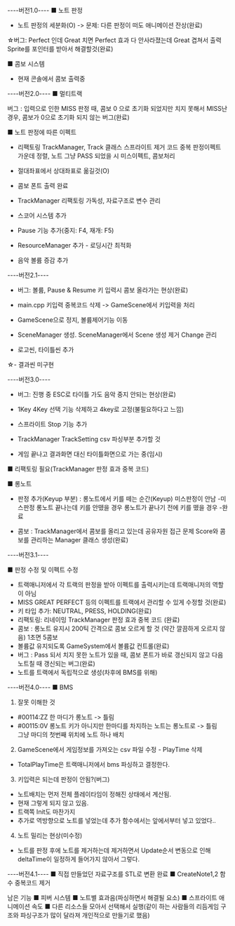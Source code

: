 
----버전1.0----
■ 노트 판정
 - 노트 판정의 세분화(O)
 -> 문제: 다른 판정이 떠도 애니메이션 잔상(완료)


☆버그: Perfect 인데 Great 치면 Perfect 효과 다 안사라졌는데 Great 겹쳐서 출력
      Sprite를 포인터를 받아서 해결할것(완료)

■ 콤보 시스템
 - 현재 콘솔에서 콤보 출력중


----버전2.0----
■ 멀티트랙

버그 : 입력으로 인한 MISS 판정 때, 콤보 0 으로 초기화 되었지만
       치지 못해서 MISS난 경우, 콤보가 0으로 초기화 되지 않는 버그(완료)


■ 노트 판정에 따른 이펙트
- 리팩토링
 TrackManager, Track 클래스 스프라이트 제거 코드 중복
 판정이펙트 가운데 정렬, 노트 그냥 PASS 되었을 시 미스이펙트, 콤보처리

- 절대좌표에서 상대좌표로 옮길것(O)
- 콤보 폰트 출력 완료
- TrackManager 리팩토링
  가독성, 자료구조로 변수 관리
- 스코어 시스템 추가
- Pause 기능 추가(중지: F4, 재개: F5)
- ResourceManager 추가 - 로딩시간 최적화
- 음악 볼륨 증감 추가

----버전2.1----
- 버그: 볼륨, Pause & Resume 키 입력시 콤보 올라가는 현상(완료)

- main.cpp 키입력 중복코드 삭제 -> GameScene에서 키입력을 처리
- GameScene으로 정지, 볼륨제어기능 이동
- SceneManager 생성. SceneManager에서 Scene 생성 제거 Change 관리
- 로고씬, 타이틀씬 추가

☆- 결과씬 미구현

----버전3.0----
- 버그: 진행 중 ESC로 타이틀 가도 음악 중지 안되는 현상(완료)
- 1Key 4Key 선택 기능 삭제하고 4key로 고정(불필요하다고 느낌)
- 스프라이트 Stop 기능 추가

- TrackManager TrackSetting csv 파싱부분 추가할 것
- 게임 끝나고 결과화면 대신 타이틀화면으로 가는 중(임시)


■ 리팩토링 필요(TrackManager 판정 효과 중복 코드)

■ 롱노트
 - 판정 추가(Keyup 부분) : 롱노트에서 키를 떼는 순간(Keyup) 미스판정이 안남
	-미스판정
	 롱노트 끝나는데 키를 안뗐을 경우
	 롱노트가 끝나기 전에 키를 뗐을 경우
	-완료

 - 콤보 : TrackManager에서 콤보를 올리고 있는데 공유자원 접근 문제
	Score와 콤보를 관리하는 Manager 클래스 생성(완료)

----버전3.1----

■ 판정 수정 및 이펙트 수정
 - 트랙매니저에서 각 트랙의 판정을 받아 이펙트를 출력시키는데 트랙매니저의 역할이 아님
 - MISS GREAT PERFECT 등의 이펙트를 트랙에서 관리할 수 있게 수정할 것(완료)
 - 키 타입 추가: NEUTRAL, PRESS, HOLDING(완료)
 - 리팩토링: 리네이밍
	     TrackManager 판정 효과 중복 코드 (완료)
 - 콤보 : 롱노트 유지시 200틱 간격으로 콤보 오르게 할 것 (약간 깔끔하게 오르지 않음)
	  1초면 5콤보
 - 볼륨값 유지되도록 GameSystem에서 볼륨값 컨트롤(완료)
 - 버그 : Pass 되서 치지 못한 노트가 있을 때, 콤보 폰트가 바로 갱신되지 않고 다음 노트칠 때 갱신되는 버그(완료)
 - 노트를 트랙에서 독립적으로 생성(차후에 BMS를 위해)


----버전4.0----
■ BMS
1. 잘못 이해한 것
- #00114:ZZ 한 마디가 롱노트 -> 틀림
- #00115:0V 롱노트 키가 아니지만 한마디를 차지하는 노트는 롱노트로 -> 틀림	
	그냥 마디의 첫번째 위치에 노트 하나 배치
	
2. GameScene에서 게임정보를 가져오는 csv 파일 수정 - PlayTime 삭제
- TotalPlayTime은 트랙매니저에서 bms 파싱하고 결정한다.
		
3. 키입력은 되는데 판정이 안됨?(버그)
- 노트배치는 먼저 전체 플레이타임이 정해진 상태에서 계산됨.
- 현재 그렇게 되지 않고 있음.
- 트랙쪽 Init도 마찬가지
- 추가로 역방향으로 노트를 넣었는데 추가 함수에서는 앞에서부터 넣고 있었다..

4. 노트 밀리는 현상(미수정)
- 노트를 판정 후에 노트를 제거하는데 제거하면서 Update순서 변동으로 인해 deltaTime이 일정하게 들어가지 않아서 그렇다.


----버전4.1----
■ 직접 만들었던 자료구조를 STL로 변환 완료
■ CreateNote1,2 함수 중복코드 제거

남은 기능
■ 피버 시스템
■ 노트별 효과음(파싱하면서 해결될 요소)
■ 스프라이트 애니메이션 속도
■ 다른 리소스들 모아서 선택해서 실행(같이 하는 사람들의 리듬게임 구조와 파싱구조가 많이 달라져 개인적으로 만들기로 했음)